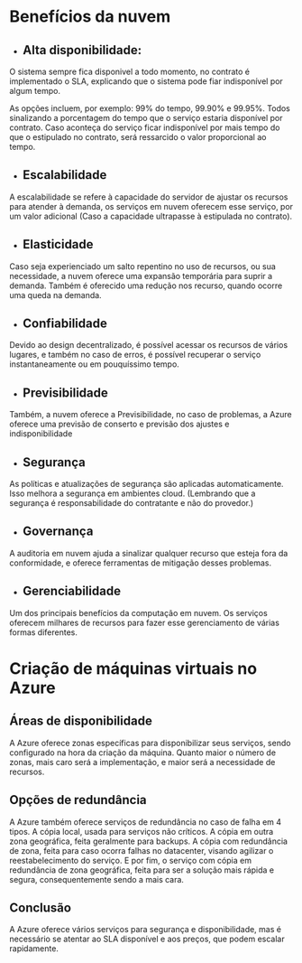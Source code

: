 
# Benefícios da nuvem

- ## Alta disponibilidade:

O sistema sempre fica disponivel a todo momento, no contrato é implementado o SLA, explicando que o sistema pode fiar indisponível por algum tempo.

As opções incluem, por exemplo: 99% do tempo, 99.90% e 99.95%. Todos sinalizando a porcentagem do tempo que o serviço estaria disponível por contrato. Caso aconteça do serviço ficar indisponível por mais tempo do que o estipulado no contrato, será ressarcido o valor proporcional ao tempo.

- ## Escalabilidade 

A escalabilidade se refere à capacidade do servidor de ajustar os recursos para atender à demanda, os serviços em nuvem oferecem esse serviço, por um valor adicional (Caso a capacidade ultrapasse à estipulada no contrato).

- ## Elasticidade

Caso seja experienciado um salto repentino no uso de recursos, ou sua necessidade, a nuvem oferece uma expansão temporária para suprir a demanda. Também é oferecido uma redução nos recurso, quando ocorre uma queda na demanda.

- ## Confiabilidade

Devido ao design decentralizado, é possível acessar os recursos de vários lugares, e também no caso de erros, é possível recuperar o serviço instantaneamente ou em pouquíssimo tempo.

- ## Previsibilidade

Também, a nuvem oferece a Previsibilidade, no caso de problemas, a Azure oferece uma previsão de conserto e previsão dos ajustes e indisponibilidade

- ## Segurança 

As políticas e atualizações de segurança são aplicadas automaticamente. Isso melhora a segurança em ambientes cloud. (Lembrando que a segurança é responsabilidade do contratante e não do provedor.)

- ## Governança 

A auditoria em nuvem ajuda a sinalizar qualquer recurso que esteja fora da conformidade, e oferece ferramentas de mitigação desses problemas. 

- ## Gerenciabilidade

Um dos principais benefícios da computação em nuvem. Os serviços oferecem milhares de recursos para fazer esse gerenciamento de várias formas diferentes.



# Criação de máquinas virtuais no Azure

## Áreas de disponibilidade

A Azure oferece zonas específicas para disponibilizar seus serviços, sendo configurado na hora da criação da máquina. Quanto maior o número de zonas, mais caro será a implementação, e maior será a necessidade de recursos. 

## Opções de redundância

A Azure também oferece serviços de redundância no caso de falha em 4 tipos. A cópia local, usada para serviços não críticos. A cópia em outra zona geográfica, feita geralmente para 
backups. A cópia com redundância de zona, feita para caso ocorra falhas no datacenter, visando agilizar o reestabelecimento do serviço. E por fim, o serviço com cópia em redundância de zona geográfica, feita para ser a solução mais rápida e segura, consequentemente sendo a mais cara. 

## Conclusão

A Azure oferece vários serviços para segurança e disponibilidade, mas é necessário se atentar ao SLA disponível e aos preços, que podem escalar rapidamente. 

